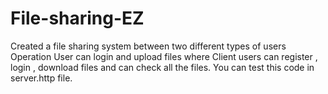 # File-sharing-EZ
Created a file sharing system between two different types of users Operation User can login and upload files where Client users can register , login , download files and can check all the files. You can test this code in server.http file.

